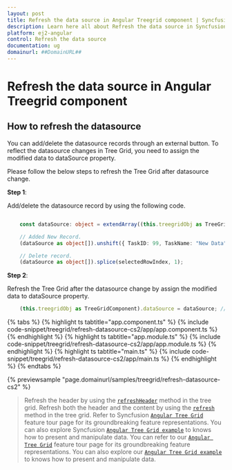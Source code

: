 ```yaml
---
layout: post
title: Refresh the data source in Angular Treegrid component | Syncfusion
description: Learn here all about Refresh the data source in Syncfusion Angular Treegrid component of Syncfusion Essential JS 2 and more.
platform: ej2-angular
control: Refresh the data source 
documentation: ug
domainurl: ##DomainURL##
---
```


# Refresh the data source in Angular Treegrid component

## How to refresh the datasource

You can add/delete the datasource records through an external button. To reflect the datasource changes in Tree Grid, you need to assign the modified data to dataSource property.

Please follow the below steps to refresh the Tree Grid after datasource change.

**Step 1**:

Add/delete the datasource record by using the following code.

```typescript

    const dataSource: object = extendArray((this.treegridObj as TreeGridComponent).dataSource as object[]);

    // Added New Record.
    (dataSource as object[]).unshift({ TaskID: 99, TaskName: "New Data", StartDate: new Date('02/03/2017'), Duration: 10 });

    // Delete record.
    (dataSource as object[]).splice(selectedRowIndex, 1);

```

**Step 2**:

Refresh the Tree Grid after the datasource change by assign the modified data to dataSource property.

```typescript
    (this.treegridObj as TreeGridComponent).dataSource = dataSource; // Refresh the TreeGrid.

```

{% tabs %}
{% highlight ts tabtitle="app.component.ts" %}
{% include code-snippet/treegrid/refresh-datasource-cs2/app/app.component.ts %}
{% endhighlight %}
{% highlight ts tabtitle="app.module.ts" %}
{% include code-snippet/treegrid/refresh-datasource-cs2/app/app.module.ts %}
{% endhighlight %}
{% highlight ts tabtitle="main.ts" %}
{% include code-snippet/treegrid/refresh-datasource-cs2/app/main.ts %}
{% endhighlight %}
{% endtabs %}
  
{% previewsample "page.domainurl/samples/treegrid/refresh-datasource-cs2" %}

> Refresh the header by using the [`refreshHeader`](https://ej2.syncfusion.com/angular/documentation/api/treerid/#refreshheader) method in the tree grid.
> Refresh both the header and the content by using the [`refresh`](https://ej2.syncfusion.com/angular/documentation/api/treegrid/#refresh) method in the tree grid.
> Refer to Syncfusion [`Angular Tree Grid`](https://www.syncfusion.com/angular-ui-components/angular-tree-grid) feature tour page for its groundbreaking feature representations. You can also explore Syncfusion [`Angular Tree Grid example`](https://ej2.syncfusion.com/angular/demos/#/material/treegrid/treegrid-overview) to knows how to present and manipulate data.
> You can refer to our [`Angular Tree Grid`](https://www.syncfusion.com/angular-ui-components/angular-tree-grid) feature tour page for its groundbreaking feature representations. You can also explore our [`Angular Tree Grid example`](https://ej2.syncfusion.com/angular/demos/#/material/treegrid/treegrid-overview) to knows how to present and manipulate data.